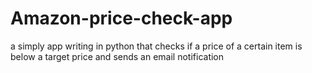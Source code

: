 # Amazon-price-check-app
a simply app writing in python that checks if a price of a certain item is below a target price and sends an email notification
